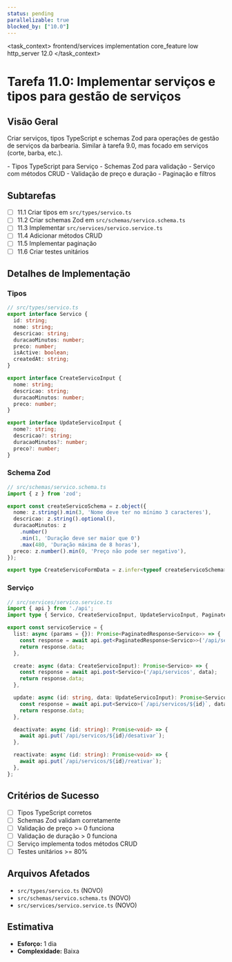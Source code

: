 ```yaml
---
status: pending
parallelizable: true
blocked_by: ["10.0"]
---
```


<task_context>
<domain>frontend/services</domain>
<type>implementation</type>
<scope>core_feature</scope>
<complexity>low</complexity>
<dependencies>http_server</dependencies>
<unblocks>12.0</unblocks>
</task_context>

# Tarefa 11.0: Implementar serviços e tipos para gestão de serviços

## Visão Geral

Criar serviços, tipos TypeScript e schemas Zod para operações de gestão de serviços da barbearia. Similar à tarefa 9.0, mas focado em serviços (corte, barba, etc.).

<requirements>
- Tipos TypeScript para Serviço
- Schemas Zod para validação
- Serviço com métodos CRUD
- Validação de preço e duração
- Paginação e filtros
</requirements>

## Subtarefas

- [ ] 11.1 Criar tipos em `src/types/servico.ts`
- [ ] 11.2 Criar schemas Zod em `src/schemas/servico.schema.ts`
- [ ] 11.3 Implementar `src/services/servico.service.ts`
- [ ] 11.4 Adicionar métodos CRUD
- [ ] 11.5 Implementar paginação
- [ ] 11.6 Criar testes unitários

## Detalhes de Implementação

### Tipos

```typescript
// src/types/servico.ts
export interface Servico {
  id: string;
  nome: string;
  descricao: string;
  duracaoMinutos: number;
  preco: number;
  isActive: boolean;
  createdAt: string;
}

export interface CreateServicoInput {
  nome: string;
  descricao: string;
  duracaoMinutos: number;
  preco: number;
}

export interface UpdateServicoInput {
  nome?: string;
  descricao?: string;
  duracaoMinutos?: number;
  preco?: number;
}
```

### Schema Zod

```typescript
// src/schemas/servico.schema.ts
import { z } from 'zod';

export const createServicoSchema = z.object({
  nome: z.string().min(3, 'Nome deve ter no mínimo 3 caracteres'),
  descricao: z.string().optional(),
  duracaoMinutos: z
    .number()
    .min(1, 'Duração deve ser maior que 0')
    .max(480, 'Duração máxima de 8 horas'),
  preco: z.number().min(0, 'Preço não pode ser negativo'),
});

export type CreateServicoFormData = z.infer<typeof createServicoSchema>;
```

### Serviço

```typescript
// src/services/servico.service.ts
import { api } from './api';
import type { Servico, CreateServicoInput, UpdateServicoInput, PaginatedResponse } from '@/types';

export const servicoService = {
  list: async (params = {}): Promise<PaginatedResponse<Servico>> => {
    const response = await api.get<PaginatedResponse<Servico>>('/api/servicos', { params });
    return response.data;
  },

  create: async (data: CreateServicoInput): Promise<Servico> => {
    const response = await api.post<Servico>('/api/servicos', data);
    return response.data;
  },

  update: async (id: string, data: UpdateServicoInput): Promise<Servico> => {
    const response = await api.put<Servico>(`/api/servicos/${id}`, data);
    return response.data;
  },

  deactivate: async (id: string): Promise<void> => {
    await api.put(`/api/servicos/${id}/desativar`);
  },

  reactivate: async (id: string): Promise<void> => {
    await api.put(`/api/servicos/${id}/reativar`);
  },
};
```

## Critérios de Sucesso

- [ ] Tipos TypeScript corretos
- [ ] Schemas Zod validam corretamente
- [ ] Validação de preço >= 0 funciona
- [ ] Validação de duração > 0 funciona
- [ ] Serviço implementa todos métodos CRUD
- [ ] Testes unitários >= 80%

## Arquivos Afetados

- `src/types/servico.ts` (NOVO)
- `src/schemas/servico.schema.ts` (NOVO)
- `src/services/servico.service.ts` (NOVO)

## Estimativa

- **Esforço:** 1 dia
- **Complexidade:** Baixa
